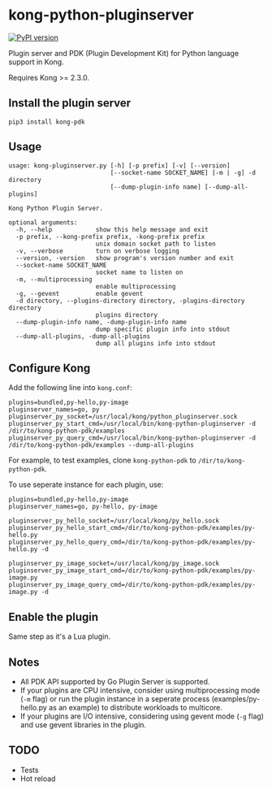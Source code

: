 # kong-python-pluginserver

[![PyPI version](https://badge.fury.io/py/kong-pdk.svg)](https://badge.fury.io/py/kong-pdk)

Plugin server and PDK (Plugin Development Kit) for Python language support in Kong.

Requires Kong >= 2.3.0.

## Install the plugin server

```shell
pip3 install kong-pdk
```

## Usage

```
usage: kong-pluginserver.py [-h] [-p prefix] [-v] [--version]
                            [--socket-name SOCKET_NAME] [-m | -g] -d directory
                            [--dump-plugin-info name] [--dump-all-plugins]

Kong Python Plugin Server.

optional arguments:
  -h, --help            show this help message and exit
  -p prefix, --kong-prefix prefix, -kong-prefix prefix
                        unix domain socket path to listen
  -v, --verbose         turn on verbose logging
  --version, -version   show program's version number and exit
  --socket-name SOCKET_NAME
                        socket name to listen on
  -m, --multiprocessing
                        enable multiprocessing
  -g, --gevent          enable gevent
  -d directory, --plugins-directory directory, -plugins-directory directory
                        plugins directory
  --dump-plugin-info name, -dump-plugin-info name
                        dump specific plugin info into stdout
  --dump-all-plugins, -dump-all-plugins
                        dump all plugins info into stdout
```

## Configure Kong

Add the following line into `kong.conf`:

```
plugins=bundled,py-hello,py-image
pluginserver_names=go, py
pluginserver_py_socket=/usr/local/kong/python_pluginserver.sock
pluginserver_py_start_cmd=/usr/local/bin/kong-python-pluginserver -d /dir/to/kong-python-pdk/examples
pluginserver_py_query_cmd=/usr/local/bin/kong-python-pluginserver -d /dir/to/kong-python-pdk/examples --dump-all-plugins
```

For example, to test examples, clone `kong-python-pdk` to `/dir/to/kong-python-pdk`.

To use seperate instance for each plugin, use:

```
plugins=bundled,py-hello,py-image
pluginserver_names=go, py-hello, py-image

pluginserver_py_hello_socket=/usr/local/kong/py_hello.sock
pluginserver_py_hello_start_cmd=/dir/to/kong-python-pdk/examples/py-hello.py
pluginserver_py_hello_query_cmd=/dir/to/kong-python-pdk/examples/py-hello.py -d

pluginserver_py_image_socket=/usr/local/kong/py_image.sock
pluginserver_py_image_start_cmd=/dir/to/kong-python-pdk/examples/py-image.py
pluginserver_py_image_query_cmd=/dir/to/kong-python-pdk/examples/py-image.py -d
```

## Enable the plugin

Same step as it's a Lua plugin.

## Notes

- All PDK API supported by Go Plugin Server is supported.
- If your plugins are CPU intensive, consider using multiprocessing mode (`-m` flag) or run the plugin instance in a seperate process (examples/py-hello.py as an example) to distribute workloads to multicore.
- If your plugins are I/O intensive, considering using gevent mode (`-g` flag) and use gevent libraries in the plugin.


## TODO

- Tests
- Hot reload
